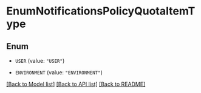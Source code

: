 # EnumNotificationsPolicyQuotaItemType

## Enum


* `USER` (value: `"USER"`)

* `ENVIRONMENT` (value: `"ENVIRONMENT"`)


[[Back to Model list]](../README.md#documentation-for-models) [[Back to API list]](../README.md#documentation-for-api-endpoints) [[Back to README]](../README.md)


